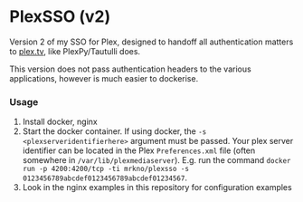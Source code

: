 # PlexSSO (v2)
Version 2 of my SSO for Plex, designed to handoff all authentication matters to [plex.tv](https://plex.tv), like PlexPy/Tautulli does.

This version does not pass authentication headers to the various applications, however is much easier to dockerise.

### Usage
1. Install docker, nginx
2. Start the docker container. If using docker, the `-s <plexserveridentifierhere>` argument must be passed. Your plex server identifier can be located in the Plex `Preferences.xml` file (often somewhere in `/var/lib/plexmediaserver`). E.g. run the command `docker run -p 4200:4200/tcp -ti mrkno/plexsso -s 0123456789abcdef0123456789abcdef01234567`.
3. Look in the nginx examples in this repository for configuration examples
